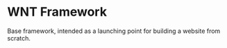 WNT Framework
=============

Base framework, intended as a launching point for building a website from scratch.